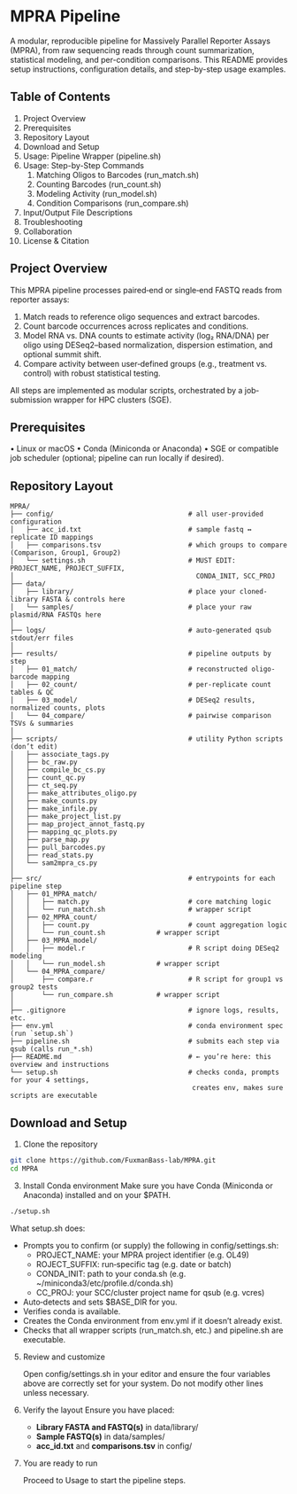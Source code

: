 # MPRA Pipeline
A modular, reproducible pipeline for Massively Parallel Reporter Assays (MPRA), from raw sequencing reads through count summarization, statistical modeling, and per-condition comparisons. This README provides setup instructions, configuration details, and step-by-step usage examples.

## Table of Contents
1.	Project Overview
2.	Prerequisites
3.	Repository Layout
4.	Download and Setup
5.	Usage: Pipeline Wrapper (pipeline.sh)
6.	Usage: Step-by-Step Commands
  	1. Matching Oligos to Barcodes (run_match.sh)
  	2. Counting Barcodes (run_count.sh)
  	3. Modeling Activity (run_model.sh)
  	4. Condition Comparisons (run_compare.sh)
7.	Input/Output File Descriptions
8.	Troubleshooting
9.	Collaboration
11.	License & Citation


## Project Overview
This MPRA pipeline processes paired‐end or single‐end FASTQ reads from reporter assays:

1.	Match reads to reference oligo sequences and extract barcodes.
2.	Count barcode occurrences across replicates and conditions.
3.	Model RNA vs. DNA counts to estimate activity (log₂ RNA/DNA) per oligo using DESeq2–based normalization, dispersion estimation, and optional summit shift.
4.	Compare activity between user‐defined groups (e.g., treatment vs. control) with robust statistical testing.

All steps are implemented as modular scripts, orchestrated by a job‐submission wrapper for HPC clusters (SGE).

## Prerequisites
•	Linux or macOS
•	Conda (Miniconda or Anaconda)
•	SGE or compatible job scheduler (optional; pipeline can run locally if desired).

## Repository Layout

```
MPRA/
├── config/                                  # all user‐provided configuration
│   ├── acc_id.txt                           # sample fastq ↔ replicate ID mappings
│   ├── comparisons.tsv                      # which groups to compare (Comparison, Group1, Group2)
│   └── settings.sh                          # MUST EDIT: PROJECT_NAME, PROJECT_SUFFIX,
│                                              CONDA_INIT, SCC_PROJ
├── data/
│   ├── library/                             # place your cloned‐library FASTA & controls here
│   └── samples/                             # place your raw plasmid/RNA FASTQs here
│
├── logs/                                    # auto‐generated qsub stdout/err files
│
├── results/                                 # pipeline outputs by step
│   ├── 01_match/                            # reconstructed oligo-barcode mapping
│   ├── 02_count/                            # per-replicate count tables & QC
│   ├── 03_model/                            # DESeq2 results, normalized counts, plots
│   └── 04_compare/                          # pairwise comparison TSVs & summaries
│
├── scripts/                                 # utility Python scripts (don’t edit)
│   ├── associate_tags.py
│   ├── bc_raw.py
│   ├── compile_bc_cs.py
│   ├── count_qc.py
│   ├── ct_seq.py
│   ├── make_attributes_oligo.py
│   ├── make_counts.py
│   ├── make_infile.py
│   ├── make_project_list.py
│   ├── map_project_annot_fastq.py
│   ├── mapping_qc_plots.py
│   ├── parse_map.py
│   ├── pull_barcodes.py
│   ├── read_stats.py
│   └── sam2mpra_cs.py
│
├── src/                                     # entrypoints for each pipeline step
│   ├── 01_MPRA_match/
│   │   ├── match.py                         # core matching logic
│   │   └── run_match.sh                     # wrapper script
│   ├── 02_MPRA_count/
│   │   ├── count.py                         # count aggregation logic
│   │   └── run_count.sh		     # wrapper script
│   ├── 03_MPRA_model/
│   │   ├── model.r                          # R script doing DESeq2 modeling
│   │   └── run_model.sh		     # wrapper script
│   └── 04_MPRA_compare/
│       ├── compare.r                        # R script for group1 vs group2 tests
│       └── run_compare.sh		     # wrapper script
│
├── .gitignore                               # ignore logs, results, etc.
├── env.yml                                  # conda environment spec (run `setup.sh`)
├── pipeline.sh                              # submits each step via qsub (calls run_*.sh)
├── README.md                                # ← you’re here: this overview and instructions
└── setup.sh                                 # checks conda, prompts for your 4 settings,
                                              creates env, makes sure scripts are executable
```


## Download and Setup

1.	Clone the repository

```bash
git clone https://github.com/FuxmanBass-lab/MPRA.git
cd MPRA
```

3.	Install Conda environment
Make sure you have Conda (Miniconda or Anaconda) installed and on your $PATH.
```bash
./setup.sh
```
What setup.sh does:
* Prompts you to confirm (or supply) the following in config/settings.sh:
	* 	PROJECT_NAME: your MPRA project identifier (e.g. OL49)
	* 	ROJECT_SUFFIX: run‐specific tag (e.g. date or batch)
	* 	CONDA_INIT: path to your conda.sh (e.g. ~/miniconda3/etc/profile.d/conda.sh)
	* 	CC_PROJ: your SCC/cluster project name for qsub (e.g. vcres)
* Auto‐detects and sets $BASE_DIR for you.
* Verifies conda is available.
* Creates the Conda environment from env.yml if it doesn’t already exist.
* Checks that all wrapper scripts (run_match.sh, etc.) and pipeline.sh are executable.


5.	Review and customize

	Open config/settings.sh in your editor and ensure the four variables above are correctly set for your system. Do not modify other lines unless necessary.


7.	Verify the layout
Ensure you have placed:
	* **Library FASTA and FASTQ(s)** in data/library/
	* **Sample FASTQ(s)** in data/samples/
	* **acc_id.txt** and **comparisons.tsv** in config/


9.	You are ready to run
    
	Proceed to Usage to start the pipeline steps.

